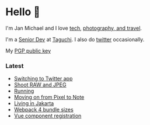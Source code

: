 <!--
**jmalonzo/jmalonzo** is a ✨ _special_ ✨ repository because its `README.md` (this file) appears on your GitHub profile.

Here are some ideas to get you started:

- 🔭 I’m currently working on ...
- 🌱 I’m currently learning ...
- 👯 I’m looking to collaborate on ...
- 🤔 I’m looking for help with ...
- 💬 Ask me about ...
- 📫 How to reach me: ...
- 😄 Pronouns: ...
- ⚡ Fun fact: ...
-->

# Hello :wave:

I'm Jan Michael and I love [tech](https://github.com/jmalonzo), [photography, and travel](https://instagram.com/jmalonzo).

I'm a [Senior Dev](https://linkedin.com/in/jmalonzo) at [Taguchi](http://www.taguchi.com.au). I also do [twitter](https://twitter.com/jmalonzo) occasionally.

My [PGP public key](https://keybase.io/jmalonzo)

### Latest

- [Switching to Twitter app](https://janalonzo.com/post/pwa-or-native-twitter.md)
- [Shoot RAW and JPEG](https://janalonzo.com/post/why-shoot-raw-jpeg.md)
- [Running](https://janalonzo.com/post/running.md)
- [Moving on from Pixel to Note](https://janalonzo.com/post/pixel-samsung.md)
- [Living in Jakarta](https://janalonzo.com/post/living-in-jakarta.md)
- [Webpack 4 bundle sizes](https://janalonzo.com/post/webpack4-bundle-sizes.md)
- [Vue component registration](https://janalonzo.com/post/vuejs-component-registrations.md)
